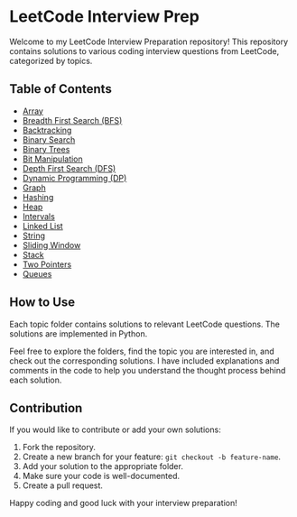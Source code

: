 # LeetCode Interview Prep

Welcome to my LeetCode Interview Preparation repository! This repository contains solutions to various coding interview questions from LeetCode, categorized by topics.

## Table of Contents

- [Array](./Arrays)
- [Breadth First Search (BFS)](./BFS)
- [Backtracking](./Backtracking)
- [Binary Search](./Binary%20Search)
- [Binary Trees](./Binary%20Trees)
- [Bit Manipulation](./Bit%20Manipulation)
- [Depth First Search (DFS)](./DFS)
- [Dynamic Programming (DP)](./Dynamic%20Programming)
- [Graph](./Graphs)
- [Hashing](./Hashing)
- [Heap](./Heap)
- [Intervals](./Intervals)
- [Linked List](./Linked%20List)
- [String](./Strings)
- [Sliding Window](./Sliding%20Window)
- [Stack](./Stack)
- [Two Pointers](./Two%20Pointers)
- [Queues](./Queues)


## How to Use

Each topic folder contains solutions to relevant LeetCode questions. The solutions are implemented in Python.

Feel free to explore the folders, find the topic you are interested in, and check out the corresponding solutions. I have included explanations and comments in the code to help you understand the thought process behind each solution.

## Contribution

If you would like to contribute or add your own solutions:

1. Fork the repository.
2. Create a new branch for your feature: `git checkout -b feature-name`.
3. Add your solution to the appropriate folder.
4. Make sure your code is well-documented.
5. Create a pull request.

Happy coding and good luck with your interview preparation!

